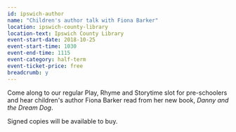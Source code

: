 ```yaml
---
id: ipswich-author
name: "Children's author talk with Fiona Barker"
location: ipswich-county-library
location-text: Ipswich County Library
event-start-date: 2018-10-25
event-start-time: 1030
event-end-time: 1115
event-category: half-term
event-ticket-price: free
breadcrumb: y
---
```


Come along to our regular Play, Rhyme and Storytime slot for pre-schoolers and hear children's author Fiona Barker read from her new book, <cite>Danny and the Dream Dog</cite>.

Signed copies will be available to buy.
